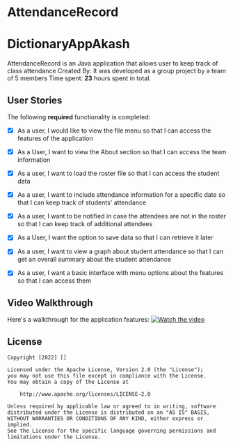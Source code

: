 # AttendanceRecord
# DictionaryAppAkash


AttendanceRecord is an Java application that allows user to keep track of class attendance
Created By: It was developed as a group project by a team of 5 members
Time spent: **23** hours spent in total. 

## User Stories

The following **required** functionality is completed:

* [X] As a user, I would like to view the file menu so that I can access the features of the application
* [X] As a User, I want to view the About section so that I can access the team information
* [X] As a user, I want to load the roster file so that I can access the student data
* [X] As a user, I want to include attendance information for a specific date so that I can keep track of students' attendance
* [X] As a user, I want to be notified in case the attendees are not in the roster so that I can keep track of additional attendees
* [X] As a User, I want the option to save data so that I can retrieve it later
* [X] As a user, I want to view a graph about student attendance so that I can get an overall summary about the student attendance
* [X] As a user, I want a basic interface with menu options about the features so that I can access them


## Video Walkthrough

Here's a walkthrough for the application features:
[![Watch the video](https://github.com/Akash1Asu/DictionaryAppAkash/blob/master/ScreenShot.PNG)](https://drive.google.com/file/d/1BcxDyhy6zccdCcM7hRAVFov_2XQom1qp/view?usp=sharing)


## License

    Copyright [2022] []

    Licensed under the Apache License, Version 2.0 (the "License");
    you may not use this file except in compliance with the License.
    You may obtain a copy of the License at

        http://www.apache.org/licenses/LICENSE-2.0

    Unless required by applicable law or agreed to in writing, software
    distributed under the License is distributed on an "AS IS" BASIS,
    WITHOUT WARRANTIES OR CONDITIONS OF ANY KIND, either express or implied.
    See the License for the specific language governing permissions and
    limitations under the License.
